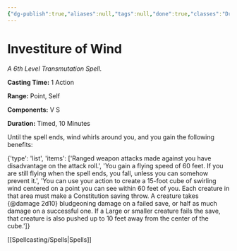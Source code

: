 ```yaml
---
{"dg-publish":true,"aliases":null,"tags":null,"done":true,"classes":"Druid, Sorcerer, Warlock, Wizard,","spellLevel":6,"school":"Transmutation","source":"XGE","permalink":"/spells/investiture-of-wind/","dgHomeLink":false,"dgPassFrontmatter":true}
---
```


# Investiture of Wind
*A 6th Level Transmutation Spell.*

**Casting Time:** 1 Action

**Range:** Point, Self

**Components:** V S 

**Duration:** Timed, 10 Minutes

Until the spell ends, wind whirls around you, and you gain the following benefits:



{'type': 'list', 'items': ['Ranged weapon attacks made against you have disadvantage on the attack roll.', 'You gain a flying speed of 60 feet. If you are still flying when the spell ends, you fall, unless you can somehow prevent it.', 'You can use your action to create a 15-foot cube of swirling wind centered on a point you can see within 60 feet of you. Each creature in that area must make a Constitution saving throw. A creature takes {@damage 2d10} bludgeoning damage on a failed save, or half as much damage on a successful one. If a Large or smaller creature fails the save, that creature is also pushed up to 10 feet away from the center of the cube.']}

[[Spellcasting/Spells|Spells]]
